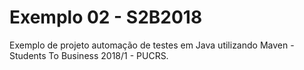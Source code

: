﻿
# Exemplo 02 - S2B2018

Exemplo de projeto automação de testes em Java utilizando Maven - Students To Business 2018/1 - PUCRS.
